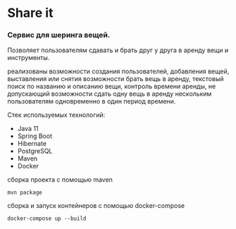 # Share it
### Сервис для шеринга вещей. 
Позволяет пользователям сдавать и брать друг у друга в аренду вещи и инструменты.

реализованы возможности создания пользователей, добавления вещей, выставления или снятия возможности брать вещь в аренду, текстовый поиск по названию и описанию вещи, контроль времени аренды, не допускающий возможности сдать одну вещь в аренду нескольким пользователям одновременно в один период времени.

Стек используемых технологий:
- Java 11
- Spring Boot
- Hibernate
- PostgreSQL
- Maven
- Docker


сборка проекта с помощью maven
```
mvn package
```

сборка и запуск контейнеров с помощью docker-compose
```
docker-compose up --build
```
